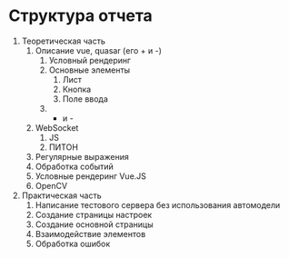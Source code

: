 # Структура отчета
1. Теоретическая часть
	1. Описание vue, quasar (его + и -)
		1. Условный рендеринг
		2. Основные элементы
			1. Лист
			2. Кнопка
			3. Поле ввода
		3. + и -
	2. WebSocket
		1. JS
		2. ПИТОН
	3. Регулярные выражения
	4. Обработка событий
	5. Условные рендеринг Vue.JS
	6. OpenCV
2. Практическая часть
	1. Написание тестового сервера без использования автомодели
	2. Создание страницы настроек
	3. Создание основной страницы
	4. Взаимодействие элементов
	5. Обработка ошибок
